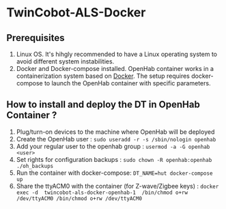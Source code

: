 # TwinCobot-ALS-Docker

## Prerequisites 

1. Linux OS. It's hihgly recommended to have a Linux operating system to avoid different system instabilities. 
2. Docker and Docker-compose installed. OpenHab container works in a containerization system based on [Docker](). 
The setup requires docker-compose to launch the OpenHab container with specific parameters. 

## How to install and deploy the DT in OpenHab Container ? 

1. Plug/turn-on devices to the machine where OpenHab will be deployed
2. Create the OpenHab user : `sudo useradd -r -s /sbin/nologin openhab`
3. Add your regular user to the openhab group : `usermod -a -G openhab <user>`
4. Set rights for configuration backups : `sudo chown -R openhab:openhab ./oh_backups`
5. Run the container with docker-compose: `DT_NAME=hut docker-compose up`
6. Share the ttyACM0 with the container (for Z-wave/Zigbee keys) : `docker exec -d 
    twincobot-als-docker-openhab-1  /bin/chmod o+rw /dev/ttyACM0 /bin/chmod o+rw /dev/ttyACM0`

